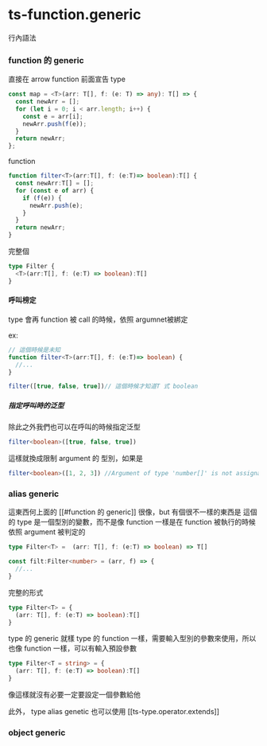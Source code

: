 # ts-function.generic

行內語法

### function 的 generic

直接在 arrow function 前面宣告 type

```ts
const map = <T>(arr: T[], f: (e: T) => any): T[] => {
  const newArr = [];
  for (let i = 0; i < arr.length; i++) {
    const e = arr[i];
    newArr.push(f(e));
  }
  return newArr;
};

```


function 
```ts
function filter<T>(arr:T[], f: (e:T)=> boolean):T[] {
  const newArr:T[] = [];
  for (const e of arr) {
    if (f(e)) {
      newArr.push(e);
    }
  }
  return newArr;
}
```

完整個

```ts
type Filter {
  <T>(arr:T[], f: (e:T) => boolean):T[]
}
```

#### 呼叫榜定
type 會再 function 被 call 的時候，依照 argumnet被綁定


ex:

```ts
// 這個時候是未知
function filter<T>(arr:T[], f: (e:T)=> boolean) {
  //...
}

filter([true, false, true])// 這個時候才知道T 式 boolean
```
##### 指定呼叫時的泛型
除此之外我們也可以在呼叫的時候指定泛型

```ts
filter<boolean>([true, false, true])
```

這樣就換成限制 argument 的 型別，如果是

```ts
filter<boolean>([1, 2, 3]) //Argument of type 'number[]' is not assignable to parameter of type boolean[]'.  Type 'number' is not assignable to type 'string'.
```


### alias generic

這東西何上面的 [[#function 的 generic]] 很像，but 有個很不一樣的東西是
這個的 type 是一個型別的變數，而不是像 function 一樣是在 function 被執行的時候依照 argument 被判定的

```ts
type Filter<T> =  (arr: T[], f: (e:T) => boolean) => T[]

const filt:Filter<number> = (arr, f) => {
  //...
}
```

完整的形式

```ts
type Filter<T> = {
  (arr: T[], f: (e:T) => boolean):T[]
}
```

type 的 generic 就樣 type 的 function 一樣，需要輸入型別的參數來使用，所以也像 function 一樣，可以有輸入預設參數

```ts
type Filter<T = string> = {
  (arr: T[], f: (e:T) => boolean):T[]
}

```
像這樣就沒有必要一定要設定一個參數給他

此外， type alias genetic 也可以使用 [[ts-type.operator.extends]]








### object generic

